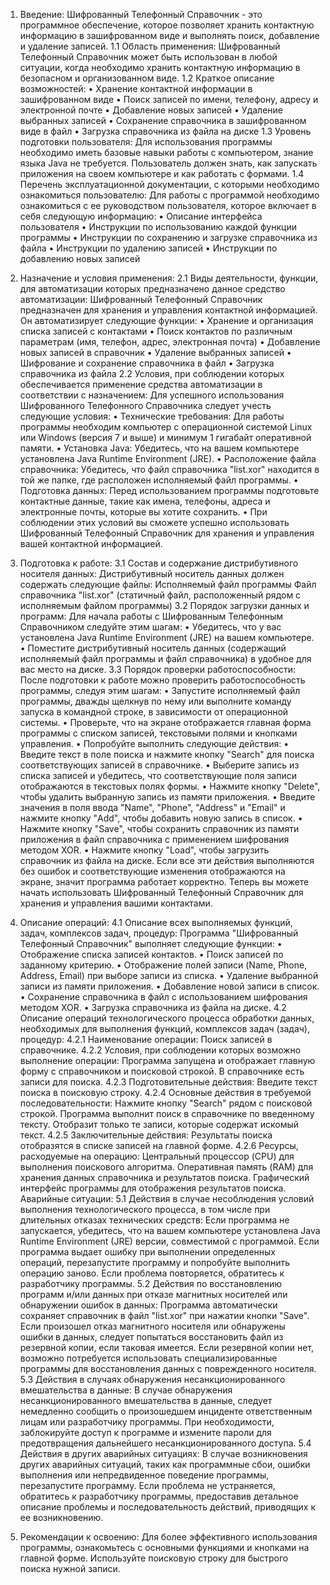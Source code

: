 1. Введение: 
Шифрованный Телефонный Справочник - это программное обеспечение, которое позволяет хранить контактную информацию в зашифрованном виде и выполнять поиск, добавление и удаление записей.
1.1 Область применения: Шифрованный Телефонный Справочник может быть использован в любой ситуации, когда необходимо хранить контактную информацию в безопасном и организованном виде.
1.2 Краткое описание возможностей:
•	Хранение контактной информации в зашифрованном виде
•	Поиск записей по имени, телефону, адресу и электронной почте
•	Добавление новых записей
•	Удаление выбранных записей
•	Сохранение справочника в зашифрованном виде в файл
•	Загрузка справочника из файла на диске
1.3 Уровень подготовки пользователя: Для использования программы необходимо иметь базовые навыки работы с компьютером, знание языка Java не требуется. Пользователь должен знать, как запускать приложения на своем компьютере и как работать с формами.
1.4 Перечень эксплуатационной документации, с которыми необходимо ознакомиться пользователю: Для работы с программой необходимо ознакомиться с ее руководством пользователя, которое включает в себя следующую информацию:
•	Описание интерфейса пользователя
•	Инструкции по использованию каждой функции программы
•	Инструкции по сохранению и загрузке справочника из файла
•	Инструкции по удалению записей
•	Инструкции по добавлению новых записей

2. Назначение и условия применения:
2.1 Виды деятельности, функции, для автоматизации которых предназначено данное средство автоматизации: Шифрованный Телефонный Справочник предназначен для хранения и управления контактной информацией. Он автоматизирует следующие функции:
•	Хранение и организация списка записей с контактами
•	Поиск контактов по различным параметрам (имя, телефон, адрес, электронная почта)
•	Добавление новых записей в справочник
•	Удаление выбранных записей
•	Шифрование и сохранение справочника в файл
•	Загрузка справочника из файла
2.2 Условия, при соблюдении которых обеспечивается применение средства автоматизации в соответствии с назначением: Для успешного использования Шифрованного Телефонного Справочника следует учесть следующие условия:
•	Технические требования: Для работы программы необходим компьютер с операционной системой Linux или Windows (версия 7 и выше) и минимум 1 гигабайт оперативной памяти.
•	Установка Java: Убедитесь, что на вашем компьютере установлена Java Runtime Environment (JRE).
•	Расположение файла справочника: Убедитесь, что файл справочника "list.xor" находится в той же папке, где расположен исполняемый файл программы.
•	Подготовка данных: Перед использованием программы подготовьте контактные данные, такие как имена, телефоны, адреса и электронные почты, которые вы хотите сохранить.
•	При соблюдении этих условий вы сможете успешно использовать Шифрованный Телефонный Справочник для хранения и управления вашей контактной информацией.


3. Подготовка к работе:
3.1 Состав и содержание дистрибутивного носителя данных: Дистрибутивный носитель данных должен содержать следующие файлы:
Исполняемый файл программы
Файл справочника "list.xor" (статичный файл, расположенный рядом с исполняемым файлом программы)
3.2 Порядок загрузки данных и программ: Для начала работы с Шифрованным Телефонным Справочником следуйте этим шагам:
•	Убедитесь, что у вас установлена Java Runtime Environment (JRE) на вашем компьютере.
•	Поместите дистрибутивный носитель данных (содержащий исполняемый файл программы и файл справочника) в удобное для вас место на диске.
3.3 Порядок проверки работоспособности: После подготовки к работе можно проверить работоспособность программы, следуя этим шагам:
•	Запустите исполняемый файл программы, дважды щелкнув по нему или выполните команду запуска в командной строке, в зависимости от операционной системы.
•	Проверьте, что на экране отображается главная форма программы с списком записей, текстовыми полями и кнопками управления.
•	Попробуйте выполнить следующие действия:
•	Введите текст в поле поиска и нажмите кнопку "Search" для поиска соответствующих записей в справочнике.
•	Выберите запись из списка записей и убедитесь, что соответствующие поля записи отображаются в текстовых полях формы.
•	Нажмите кнопку "Delete", чтобы удалить выбранную запись из памяти приложения.
•	Введите значения в поля ввода "Name", "Phone", "Address" и "Email" и нажмите кнопку "Add", чтобы добавить новую запись в список.
•	Нажмите кнопку "Save", чтобы сохранить справочник из памяти приложения в файл справочника с применением шифрования методом XOR.
•	Нажмите кнопку "Load", чтобы загрузить справочник из файла на диске.
Если все эти действия выполняются без ошибок и соответствующие изменения отображаются на экране, значит программа работает корректно. Теперь вы можете начать использовать Шифрованный Телефонный Справочник для хранения и управления вашими контактами.

4. Описание операций:
4.1 Описание всех выполняемых функций, задач, комплексов задач, процедур: Программа "Шифрованный Телефонный Справочник" выполняет следующие функции:
•	Отображение списка записей контактов.
•	Поиск записей по заданному критерию.
•	Отображение полей записи (Name, Phone, Address, Email) при выборе записи из списка.
•	Удаление выбранной записи из памяти приложения.
•	Добавление новой записи в список.
•	Сохранение справочника в файл с использованием шифрования методом XOR.
•	Загрузка справочника из файла на диске.
4.2 Описание операций технологического процесса обработки данных, необходимых для выполнения функций, комплексов задач (задач), процедур:
4.2.1 Наименование операции: Поиск записей в справочнике.
4.2.2 Условия, при соблюдении которых возможно выполнение операции:
Программа запущена и отображает главную форму с справочником и поисковой строкой.
В справочнике есть записи для поиска.
4.2.3 Подготовительные действия:
Введите текст поиска в поисковую строку.
4.2.4 Основные действия в требуемой последовательности:
Нажмите кнопку "Search" рядом с поисковой строкой.
Программа выполнит поиск в справочнике по введенному тексту.
Отобразит только те записи, которые содержат искомый текст.
4.2.5 Заключительные действия:
Результаты поиска отобразятся в списке записей на главной форме.
4.2.6 Ресурсы, расходуемые на операцию:
Центральный процессор (CPU) для выполнения поискового алгоритма.
Оперативная память (RAM) для хранения данных справочника и результатов поиска.
Графический интерфейс программы для отображения результатов поиска.
Аварийные ситуации:
5.1 Действия в случае несоблюдения условий выполнения технологического процесса, в том числе при длительных отказах технических средств:
Если программа не запускается, убедитесь, что на вашем компьютере установлена Java Runtime Environment (JRE) версии, совместимой с программой.
Если программа выдает ошибку при выполнении определенных операций, перезапустите программу и попробуйте выполнить операцию заново. Если проблема повторяется, обратитесь к разработчику программы.
5.2 Действия по восстановлению программ и/или данных при отказе магнитных носителей или обнаружении ошибок в данных:
Программа автоматически сохраняет справочник в файл "list.xor" при нажатии кнопки "Save". Если произошел отказ магнитного носителя или обнаружены ошибки в данных, следует попытаться восстановить файл из резервной копии, если таковая имеется.
Если резервной копии нет, возможно потребуется использовать специализированные программы для восстановления данных с поврежденного носителя.
5.3 Действия в случаях обнаружения несанкционированного вмешательства в данные:
В случае обнаружения несанкционированного вмешательства в данные, следует немедленно сообщить о произошедшем инциденте ответственным лицам или разработчику программы.
При необходимости, заблокируйте доступ к программе и измените пароли для предотвращения дальнейшего несанкционированного доступа.
5.4 Действия в других аварийных ситуациях:
В случае возникновения других аварийных ситуаций, таких как программные сбои, ошибки выполнения или непредвиденное поведение программы, перезапустите программу.
Если проблема не устраняется, обратитесь к разработчику программы, предоставив детальное описание проблемы и последовательность действий, приводящих к ее возникновению.
6. Рекомендации к освоению:
Для более эффективного использования программы, ознакомьтесь с основными функциями и кнопками на главной форме.
Используйте поисковую строку для быстрого поиска нужной записи.

